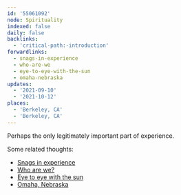 ```yaml
---
id: '55061092'
node: Spirituality
indexed: false
daily: false
backlinks:
  - 'critical-path:-introduction'
forwardlinks:
  - snags-in-experience
  - who-are-we
  - eye-to-eye-with-the-sun
  - omaha-nebraska
updates:
  - '2021-09-10'
  - '2021-10-12'
places:
  - 'Berkeley, CA'
  - 'Berkeley, CA'
---
```


Perhaps the only legitimately important part of experience. 

Some related thoughts:

- [Snags in experience](snags-in-experience.md)
- [Who are we?](who-are-we.md)
- [Eye to eye with the sun](eye-to-eye-with-the-sun.md)
- [Omaha, Nebraska](omaha-nebraska.md)
